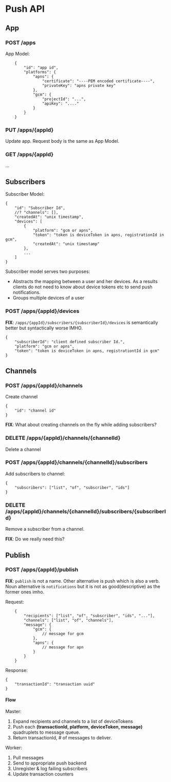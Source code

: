 # Push API

## App

### POST /apps

App Model:

        {
            "id": "app id",
            "platforms": {
                "apns": {
                    "certificate": "----PEM encoded certificate----",
                    "privateKey": "apns private key"
                },
                "gcm": {
                    "projectId": "...",
                    "apiKey": "...."
                }
            }
        }


### PUT /apps/{appId}

Update app. Request body is the same as App Model.

### GET /apps/{appId}

...


## Subscribers

Subscriber Model:

    {
        "id": "Subscriber Id",
        //? "channels": [],
        "createdAt": "unix timestamp",
        "devices": [
            {
                "platform": "gcm or apns",
                "token": "token is deviceToken in apns, registrationId in gcm",
                "createdAt": "unix timestamp"
            },
            ...
        ]
    }

Subscriber model serves two purposes:

* Abstracts the mapping between a user and her devices. As a results clients do not need to know about device tokens etc to send push notifications.
* Groups multiple devices of a user

### POST /apps/{appId}/devices

**FIX**: ```/apps/{appId}/subscribers/{subscriberId}/devices``` is semantically better but syntactically worse IMHO. 

    {
        "subscriberId": "client defined subscriber Id.",
        "platform": "gcm or apns",
        "token": "token is deviceToken in apns, registrationtId in gcm"
    }

## Channels

### POST /apps/{appId}/channels

Create channel

    {
        "id": "channel id"
    }

**FIX**: What about creating channels on the fly while adding subscribers?


### DELETE /apps/{appId}/channels/{channelId}

Delete a channel


### POST /apps/{appId}/channels/{channelId}/subscribers

Add subscribers to channel:

    {
        "subscribers": ["list", "of", "subscriber", "ids"]
    }


### DELETE /apps/{appId}/channels/{channelId}/subscribers/{subscriberId}

Remove a subscriber from a channel.

**FIX**: Do we really need this?



## Publish

### POST /apps/{appId}/publish

**FIX**: ```publish``` is not a name. Other alternative is push which is also a verb. Noun alternative is ```notifications``` but it is not as good(descriptive) as the former ones imho.

Request:

        {
            "recipients": ["list", "of", "subscriber", "ids", "..."],
            "channels": ["list", "of", "channels"],
            "message": {
                "gcm": {
                    // message for gcm
                },
                "apns": {
                    // message for apn
                }
            }
        }

Response:

    {
        "transactionId": "transaction uuid"
    }


#### Flow

Master:

1. Expand recipients and channels to a list of deviceTokens
2. Push each **(transactionId, platform, deviceToken, message)** quadruplets to message queue.
3. Return transactionId, # of messages to deliver.

Worker:

1. Pull messages
2. Send to appropriate push backend
3. Unregister & log failing subscribers
4. Update transaction counters

